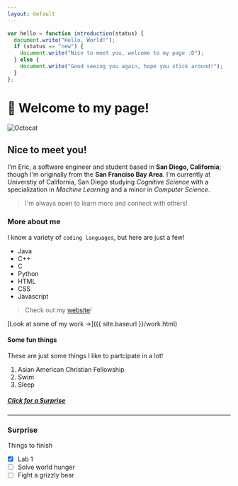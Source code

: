 ```yaml
---
layout: default
---
```


```js
var hello = function introduction(status) {
  document.write("Hello, World!");
  if (status == "new") {
    document.write("Nice to meet you, welcome to my page :D");
  } else {
    document.write("Good seeing you again, hope you stick around!");
  }
};
```

# 👋 Welcome to my page!

![Octocat](https://github.githubassets.com/images/icons/emoji/octocat.png)

## Nice to meet you!

I'm Eric, a software engineer and student based in **San Diego, California**; though I'm originally from the **San Franciso Bay Area**. I'm currently at Universtiy of California, San Diego studying _Cognitive Science_ with a specialization in _Machine Learning_ and a minor in _Computer Science_.

> I'm always open to learn more and connect with others!

### More about me

I know a variety of `coding languages`, but here are just a few!

- Java
- C++
- C
- Python
- HTML
- CSS
- Javascript

> Check out my [website](https://eric-dong.netlify.app/)!

[Look at some of my work →]({{ site.baseurl }}/work.html)

#### Some fun things

These are just some things I like to partcipate in a lot!

1.  Asian American Christian Fellowship
2.  Swim
3.  Sleep

##### [Click for a Surprise](#surprise)

---

### Surprise

Things to finish

- [x] Lab 1
- [ ] Solve world hunger
- [ ] Fight a grizzly bear

